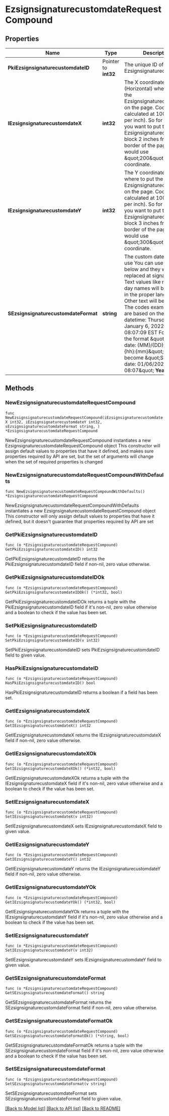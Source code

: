 # EzsignsignaturecustomdateRequestCompound

## Properties

Name | Type | Description | Notes
------------ | ------------- | ------------- | -------------
**PkiEzsignsignaturecustomdateID** | Pointer to **int32** | The unique ID of the Ezsignsignaturecustomdate | [optional] 
**IEzsignsignaturecustomdateX** | **int32** | The X coordinate (Horizontal) where to put the Ezsignsignaturecustomdate on the page.  Coordinate is calculated at 100dpi (dot per inch). So for example, if you want to put the Ezsignsignaturecustomdate block 2 inches from the left border of the page, you would use \&quot;200\&quot; for the X coordinate. | 
**IEzsignsignaturecustomdateY** | **int32** | The Y coordinate (Vertical) where to put the Ezsignsignaturecustomdate on the page.  Coordinate is calculated at 100dpi (dot per inch). So for example, if you want to put the Ezsignsignaturecustomdate block 3 inches from the top border of the page, you would use \&quot;300\&quot; for the Y coordinate. | 
**SEzsignsignaturecustomdateFormat** | **string** | The custom date format to use  You can use the codes below and they will be replaced at signature time. Text values like month and day names will be rendered in the proper language. Other text will be left as-is.  The codes examples below are based on the following datetime: Thursday, January 6, 2022 at 08:07:09 EST  For example, the format \&quot;Signature date: {MM}/{DD}/{YYYY} {hh}:{mm}\&quot; would become \&quot;Signature date: 01/06/2022 08:07\&quot;  **Year**  | Code | Example | | - | - | | {YYYY} | 2022 | | {YY} | 22 |  **Month**  | Code | Example | | - | - | | {MonthCapitalize} | Janvier | | {Month} | janvier | | {MM} | 01 | | {M} | 1 |  **Day**  | Code | Example | | - | - | | {DayCapitalize} | Jeudi | | {Day} | jeudi | | {DD} | 06 | | {D} | 6 |  **Hour**  | Code | Example | | - | - | | {hh} | 08 |  **Minute**  | Code | Example | | - | - | | {mm} | 07 |  **Second**  | Code | Example | | - | - | | {ss} | 09 |        **Timezone**  | Code | Example | | - | - | | {Z} | EST |       **Time**  | Code | Example | | - | - | | {Time} | 08:07:09 |   | {TimeZ} | 08:07:09 EST |     **Date**  | Code | Example | | - | - | | {Date} | 2022-01-06 |   | {DateText} | 1er Janvier 2022 |  **Full**  | Code | Example | | - | - | | {DateTime} | 2022-01-06 08:07:09 |   | {DateTimeZ} | 2022-01-06 08:07:09 EST |  | 

## Methods

### NewEzsignsignaturecustomdateRequestCompound

`func NewEzsignsignaturecustomdateRequestCompound(iEzsignsignaturecustomdateX int32, iEzsignsignaturecustomdateY int32, sEzsignsignaturecustomdateFormat string, ) *EzsignsignaturecustomdateRequestCompound`

NewEzsignsignaturecustomdateRequestCompound instantiates a new EzsignsignaturecustomdateRequestCompound object
This constructor will assign default values to properties that have it defined,
and makes sure properties required by API are set, but the set of arguments
will change when the set of required properties is changed

### NewEzsignsignaturecustomdateRequestCompoundWithDefaults

`func NewEzsignsignaturecustomdateRequestCompoundWithDefaults() *EzsignsignaturecustomdateRequestCompound`

NewEzsignsignaturecustomdateRequestCompoundWithDefaults instantiates a new EzsignsignaturecustomdateRequestCompound object
This constructor will only assign default values to properties that have it defined,
but it doesn't guarantee that properties required by API are set

### GetPkiEzsignsignaturecustomdateID

`func (o *EzsignsignaturecustomdateRequestCompound) GetPkiEzsignsignaturecustomdateID() int32`

GetPkiEzsignsignaturecustomdateID returns the PkiEzsignsignaturecustomdateID field if non-nil, zero value otherwise.

### GetPkiEzsignsignaturecustomdateIDOk

`func (o *EzsignsignaturecustomdateRequestCompound) GetPkiEzsignsignaturecustomdateIDOk() (*int32, bool)`

GetPkiEzsignsignaturecustomdateIDOk returns a tuple with the PkiEzsignsignaturecustomdateID field if it's non-nil, zero value otherwise
and a boolean to check if the value has been set.

### SetPkiEzsignsignaturecustomdateID

`func (o *EzsignsignaturecustomdateRequestCompound) SetPkiEzsignsignaturecustomdateID(v int32)`

SetPkiEzsignsignaturecustomdateID sets PkiEzsignsignaturecustomdateID field to given value.

### HasPkiEzsignsignaturecustomdateID

`func (o *EzsignsignaturecustomdateRequestCompound) HasPkiEzsignsignaturecustomdateID() bool`

HasPkiEzsignsignaturecustomdateID returns a boolean if a field has been set.

### GetIEzsignsignaturecustomdateX

`func (o *EzsignsignaturecustomdateRequestCompound) GetIEzsignsignaturecustomdateX() int32`

GetIEzsignsignaturecustomdateX returns the IEzsignsignaturecustomdateX field if non-nil, zero value otherwise.

### GetIEzsignsignaturecustomdateXOk

`func (o *EzsignsignaturecustomdateRequestCompound) GetIEzsignsignaturecustomdateXOk() (*int32, bool)`

GetIEzsignsignaturecustomdateXOk returns a tuple with the IEzsignsignaturecustomdateX field if it's non-nil, zero value otherwise
and a boolean to check if the value has been set.

### SetIEzsignsignaturecustomdateX

`func (o *EzsignsignaturecustomdateRequestCompound) SetIEzsignsignaturecustomdateX(v int32)`

SetIEzsignsignaturecustomdateX sets IEzsignsignaturecustomdateX field to given value.


### GetIEzsignsignaturecustomdateY

`func (o *EzsignsignaturecustomdateRequestCompound) GetIEzsignsignaturecustomdateY() int32`

GetIEzsignsignaturecustomdateY returns the IEzsignsignaturecustomdateY field if non-nil, zero value otherwise.

### GetIEzsignsignaturecustomdateYOk

`func (o *EzsignsignaturecustomdateRequestCompound) GetIEzsignsignaturecustomdateYOk() (*int32, bool)`

GetIEzsignsignaturecustomdateYOk returns a tuple with the IEzsignsignaturecustomdateY field if it's non-nil, zero value otherwise
and a boolean to check if the value has been set.

### SetIEzsignsignaturecustomdateY

`func (o *EzsignsignaturecustomdateRequestCompound) SetIEzsignsignaturecustomdateY(v int32)`

SetIEzsignsignaturecustomdateY sets IEzsignsignaturecustomdateY field to given value.


### GetSEzsignsignaturecustomdateFormat

`func (o *EzsignsignaturecustomdateRequestCompound) GetSEzsignsignaturecustomdateFormat() string`

GetSEzsignsignaturecustomdateFormat returns the SEzsignsignaturecustomdateFormat field if non-nil, zero value otherwise.

### GetSEzsignsignaturecustomdateFormatOk

`func (o *EzsignsignaturecustomdateRequestCompound) GetSEzsignsignaturecustomdateFormatOk() (*string, bool)`

GetSEzsignsignaturecustomdateFormatOk returns a tuple with the SEzsignsignaturecustomdateFormat field if it's non-nil, zero value otherwise
and a boolean to check if the value has been set.

### SetSEzsignsignaturecustomdateFormat

`func (o *EzsignsignaturecustomdateRequestCompound) SetSEzsignsignaturecustomdateFormat(v string)`

SetSEzsignsignaturecustomdateFormat sets SEzsignsignaturecustomdateFormat field to given value.



[[Back to Model list]](../README.md#documentation-for-models) [[Back to API list]](../README.md#documentation-for-api-endpoints) [[Back to README]](../README.md)



